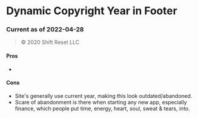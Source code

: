 # Dynamic Copyright Year in Footer

### Current as of 2022-04-28
> © 2020 Shift Reset LLC


#### Pros

- 

#### Cons
- Site's generally use current year, making this look outdated/abandoned.
- Scare of abandonment is there when starting any new app, especially finance, which people put time, energy, heart, soul, sweat & tears, into.
